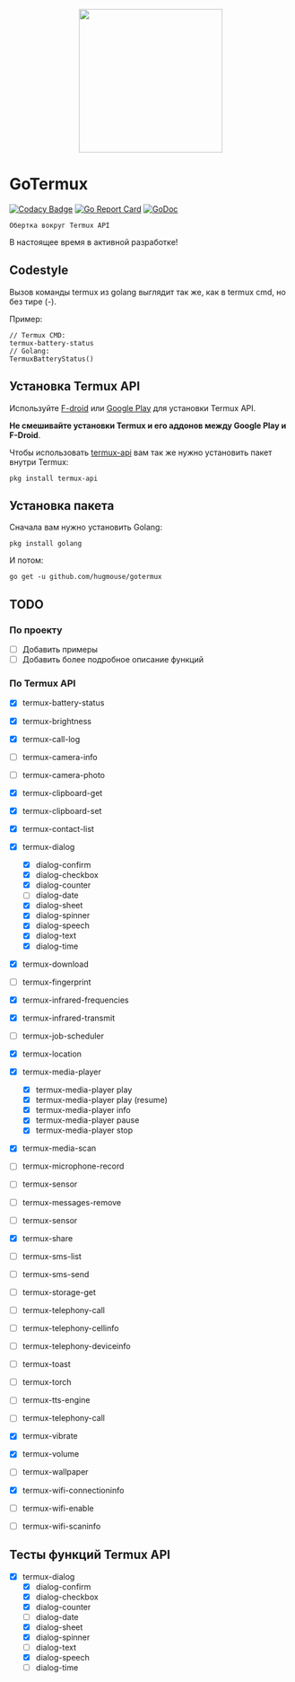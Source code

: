 <p align="center">
    <img src="https://raw.githubusercontent.com/hugmouse/gotermux/Development/icon/logo.webp.webp" height="256">
</p>

# GoTermux

[![Codacy Badge](https://api.codacy.com/project/badge/Grade/380f19e0a1bc4fb19d3eeafa914fc1ad)](https://www.codacy.com/app/mysh/gotermux?utm_source=github.com&utm_medium=referral&utm_content=hugmouse/gotermux&utm_campaign=Badge_Grade)
[![Go Report Card](https://goreportcard.com/badge/github.com/hugmouse/gotermux)](https://goreportcard.com/report/github.com/hugmouse/gotermux)
[![GoDoc](https://godoc.org/github.com/hugmouse/gotermux?status.svg)](https://godoc.org/github.com/hugmouse/gotermux)

`Обертка вокруг Termux API`

В настоящее время в активной разработке!

## Codestyle
Вызов команды termux из golang выглядит так же, как в termux cmd, но без тире (-).

Пример:

```shell
// Termux CMD:
termux-battery-status
// Golang: 
TermuxBatteryStatus()
```

## Установка Termux API
Используйте [F-droid](https://f-droid.org/packages/com.termux.api/) или [Google Play](https://play.google.com/store/apps/details?id=com.termux.api) для установки Termux API.

**Не смешивайте установки Termux и его аддонов между Google Play и F-Droid**.

Чтобы использовать [termux-api](https://github.com/termux/termux-api-package) вам так же нужно установить пакет внутри Termux:
```shell
pkg install termux-api
```

## Установка пакета
Сначала вам нужно установить Golang:
```shell
pkg install golang
```

И потом:

```shell
go get -u github.com/hugmouse/gotermux
```

## TODO

### По проекту

- [ ] Добавить примеры
- [ ] Добавить более подробное описание функций

### По Termux API

- [x] termux-battery-status

- [x] termux-brightness

- [x] termux-call-log

- [ ] termux-camera-info

- [ ] termux-camera-photo

- [x] termux-clipboard-get

- [x] termux-clipboard-set

- [x] termux-contact-list

- [x] termux-dialog
  - [x] dialog-confirm
  - [x] dialog-checkbox
  - [x] dialog-counter
  - [ ] dialog-date
  - [x] dialog-sheet
  - [x] dialog-spinner
  - [x] dialog-speech
  - [x] dialog-text
  - [x] dialog-time

- [x] termux-download

- [ ] termux-fingerprint

- [x] termux-infrared-frequencies

- [x] termux-infrared-transmit

- [ ] termux-job-scheduler

- [x] termux-location

- [x] termux-media-player
  - [x] termux-media-player play
  - [x] termux-media-player play (resume)
  - [x] termux-media-player info
  - [x] termux-media-player pause
  - [x] termux-media-player stop

- [x] termux-media-scan

- [ ] termux-microphone-record

- [ ] termux-sensor

- [ ] termux-messages-remove

- [ ] termux-sensor

- [x] termux-share

- [ ] termux-sms-list

- [ ] termux-sms-send

- [ ] termux-storage-get

- [ ] termux-telephony-call

- [ ] termux-telephony-cellinfo

- [ ] termux-telephony-deviceinfo

- [ ] termux-toast

- [ ] termux-torch

- [ ] termux-tts-engine

- [ ] termux-telephony-call

- [x] termux-vibrate

- [x] termux-volume

- [ ] termux-wallpaper

- [x] termux-wifi-connectioninfo

- [ ] termux-wifi-enable

- [ ] termux-wifi-scaninfo

## Тесты функций Termux API

- [x] termux-dialog
  - [x] dialog-confirm
  - [x] dialog-checkbox
  - [x] dialog-counter
  - [ ] dialog-date
  - [x] dialog-sheet
  - [x] dialog-spinner
  - [ ] dialog-text
  - [x] dialog-speech
  - [ ] dialog-time

